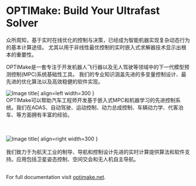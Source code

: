 # OPTIMake: Build Your Ultrafast Solver


众所周知，基于实时在线优化的控制与决策，已经成为智能机器实现复杂动态行为的基本计算途径。
尤其以用于非线性最优控制的实时嵌入式求解器技术显示出根本的重要性。

OPTIMake是一套专注于开发机器人飞行器以及无人驾驶等领域中的下一代模型预测控制(MPC)系统基础性工具。
我们的专业知识涵盖先进的多变量控制设计、最先进的优化算法以及高效稳健的软件实现。




![Image title](https://www.odys.it/wp-content/uploads/2014/09/car.jpg){ align=left width=300 }
<br />
OPTIMake可以帮助汽车工程师开发基于嵌入式MPC和机器学习的先进控制系统。我们在ADAS、自动驾驶、运动控制、动力总成控制、车辆动力学、代客泊车、等方面拥有丰富的经验。
<br />
<br />
<br />

![Image title](https://www.odys.it/wp-content/uploads/2014/09/satellite.jpg){ align=right width=300 }
<br />
<br />
我们致力于为航天工业的制导、导航和控制设计先进的实时计算提供算法和软件支持。应用包括卫星姿态控制、空间交会和无人机自主导航。
<br />
<br />

For full documentation visit [optimake.net](https://www.optimake.net). 
